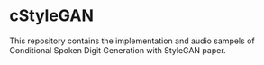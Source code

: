 # cStyleGAN
This repository contains the implementation and audio sampels of Conditional Spoken Digit Generation with StyleGAN paper.
